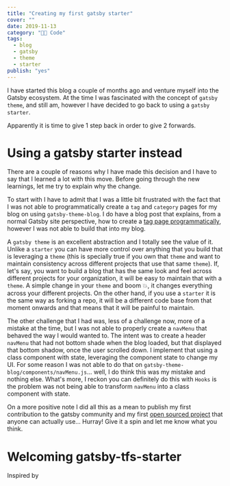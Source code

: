 ```yaml
---
title: "Creating my first gatsby starter"
cover: ""
date: 2019-11-13
category: "👨‍💻 Code"
tags:
  - blog
  - gatsby
  - theme
  - starter
publish: "yes"
---
```


I have started this blog a couple of months ago and venture myself into the Gatsby ecosystem. At the time I was fascinated with the concept of `gatsby theme`, and still am, however I have decided to go back to using a `gatsby starter`.

Apparently it is time to give 1 step back in order to give 2 forwards.

# Using a gatsby starter instead

There are a couple of reasons why I have made this decision and I have to say that I learned a lot with this move. Before going through the new learnings, let me try to explain why the change.

To start with I have to admit that I was a little bit frustrated with the fact that I was not able to programmatically create a `tag` and `category` pages for my blog on using `gatsby-theme-blog`. I do have a blog post that explains, from a normal Gatsby site perspective, how to create a [tag page programmatically](https://tiagofsanchez.netlify.com/2019-09-12-blog-series-creating-tag-page-with-gatsby/), however I was not able to build that into my blog.

A `gatsby theme` is an excellent abstraction and I totally see the value of it. Unlike a `starter` you can have more control over anything that you build that is leveraging a `theme` (this is specially true if you own that `theme` and want to maintain consistency across different projects that use that same `theme`). If, let's say, you want to build a blog that has the same look and feel across different projects for your organization, it will be easy to maintain that with a `theme`. A simple change in your `theme` and boom 💥, it changes everything across your different projects. On the other hand, if you use a `starter` it is the same way as forking a repo, it will be a different code base from that moment onwards and that means that it will be painful to maintain.

The other challenge that I had was, less of a challenge now, more of a mistake at the time, but I was not able to properly create a `navMenu` that behaved the way I would wanted to. The intent was to create a header `navMenu` that had not bottom shade when the blog loaded, but that displayed that bottom shadow, once the user scrolled down. I implement that using a class component with state, leveraging the component state to change my UI. For some reason I was not able to do that on `gatsby-theme-blog/components/navMenu.js`... well, I do think this was my mistake and nothing else. What's more, I reckon you can definitely do this with `Hooks` is the problem was not being able to transform `navMenu` into a class component with state.

On a more positive note I did all this as a mean to publish my first contribution to the gatsby community and my first [open sourced project](https://github.com/tiagofsanchez/gatsby-tfs-starter) that anyone can actually use... Hurray! Give it a spin and let me know what you think.

# Welcoming gatsby-tfs-starter

Inspired by
